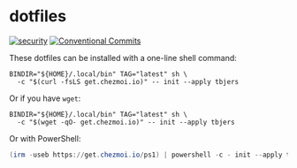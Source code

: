 # dotfiles

[![security](https://github.com/tbjers/dotfiles/actions/workflows/security.yml/badge.svg)](https://github.com/tbjers/dotfiles/actions/workflows/security.yml)
[![Conventional Commits](https://img.shields.io/badge/Conventional%20Commits-1.0.0-%23FE5196?logo=conventionalcommits&logoColor=white)](https://conventionalcommits.org)

These dotfiles can be installed with a one-line shell command:

```shell
BINDIR="${HOME}/.local/bin" TAG="latest" sh \
  -c "$(curl -fsLS get.chezmoi.io)" -- init --apply tbjers
```

Or if you have `wget`:

```shell
BINDIR="${HOME}/.local/bin" TAG="latest" sh \
  -c "$(wget -qO- get.chezmoi.io)" -- init --apply tbjers
```

Or with PowerShell:

```powershell
(irm -useb https://get.chezmoi.io/ps1) | powershell -c - init --apply tbjers
```
